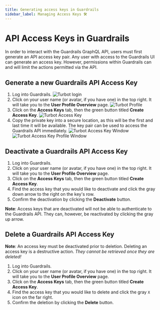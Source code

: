 ```yaml
---
title: Generating access keys in Guardrails
sidebar_label: Managing Access Keys 🛠
---
```


# API Access Keys in Guardrails

In order to interact with the Guardrails GraphQL API, users must first generate an API access key pair. Any user with access to the Guardrails UI can generate an access key. However, permissions within Guardrails can and will limit the actions permitted via the API.

## Generate a new Guardrails API Access Key

1. Log into Guardrails.
![Turbot login](/images/docs/guardrails/access-key-1.png)
2. Click on your user name (or avatar, if you have one) in the top right. It will take you to the **User Profile Overview** page.
![Turbot Profile](/images/docs/guardrails/access-key-2.png)
3. Click on the **Access Keys** tab, then the green button titled **Create Access Key**.
![Turbot Access Key](/images/docs/guardrails/access-key-3.png)
4. Copy the private key into a secure location, as this will be the first and last time it will be available. The key pair can be used to access the Guardrails API immediately.
![Turbot Access Key Window](/images/docs/guardrails/access-key-4.png)
![Turbot Access Key Profile Window](/images/docs/guardrails/access-key-5.png)

## Deactivate a Guardrails API Access Key

1. Log into Guardrails.
2. Click on your user name (or avatar, if you have one) in the top right. It will take you to the **User Profile Overview** page.
3. Click on the **Access Keys** tab, then the green button titled **Create Access Key**.
4. Find the access key that you would like to deactivate and click the gray down arrow to the right on the key's row.
5. Confirm the deactivation by clicking the **Deactivate** button.

**Note**: Access keys that are deactivated will not be able to authenticate to the Guardrails API. They can, however, be reactivated by clicking the gray up arrow.

## Delete a Guardrails API Access Key

**Note**: An access key must be deactivated prior to deletion. Deleting an access key is a destructive action. *They cannot be retrieved once they are deleted!*

1. Log into Guardrails.
2. Click on your user name (or avatar, if you have one) in the top right. It will take you to the **User Profile Overview** page.
3. Click on the **Access Keys** tab, then the green button titled **Create Access Key**.
4. Find the access key that you would like to delete and click the gray `X` icon on the far right.
5. Confirm the deletion by clicking the **Delete** button.
